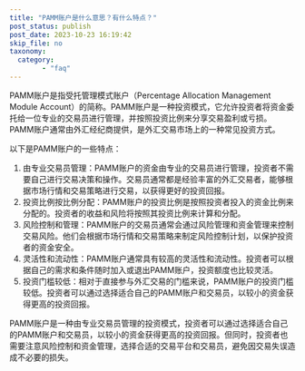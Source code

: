 ```yaml
---
title: "PAMM账户是什么意思？有什么特点？"
post_status: publish
post_date: 2023-10-23 16:19:42
skip_file: no
taxonomy:
  category:
        - "faq"
---
```


PAMM账户是指受托管理模式账户（Percentage Allocation Management Module Account）的简称。PAMM账户是一种投资模式，它允许投资者将资金委托给一位专业的交易员进行管理，并按照投资比例来分享交易盈利或亏损。PAMM账户通常由外汇经纪商提供，是外汇交易市场上的一种常见投资方式。

以下是PAMM账户的一些特点：

1. 由专业交易员管理：PAMM账户的资金由专业的交易员进行管理，投资者不需要自己进行交易决策和操作。交易员通常都是经验丰富的外汇交易者，能够根据市场行情和交易策略进行交易，以获得更好的投资回报。
2. 投资比例按比例分配：PAMM账户的投资比例是按照投资者投入的资金比例来分配的。投资者的收益和风险将按照其投资比例来计算和分配。
3. 风险控制和管理：PAMM账户的交易员通常会通过风险管理和资金管理来控制交易风险。他们会根据市场行情和交易策略来制定风险控制计划，以保护投资者的资金安全。
4. 灵活性和流动性：PAMM账户通常具有较高的灵活性和流动性。投资者可以根据自己的需求和条件随时加入或退出PAMM账户，投资额度也比较灵活。
5. 投资门槛较低：相对于直接参与外汇交易的门槛来说，PAMM账户的投资门槛较低。投资者可以通过选择适合自己的PAMM账户和交易员，以较小的资金获得更高的投资回报。

PAMM账户是一种由专业交易员管理的投资模式，投资者可以通过选择适合自己的PAMM账户和交易员，以较小的资金获得更高的投资回报。但同时，投资者也需要注意风险控制和资金管理，选择合适的交易平台和交易员，避免因交易失误造成不必要的损失。
